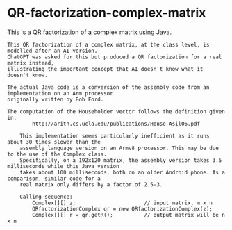 # QR-factorization-complex-matrix
This is a QR factorization of a complex matrix using Java.

    This QR factorization of a complex matrix, at the class level, is modelled after an AI version.
    ChatGPT was asked for this but produced a QR factorization for a real matrix instead,
    illustrating the important concept that AI doesn't know what it doesn't know.

    The actual Java code is a conversion of the assembly code from an implementation on an Arm processor
    originally written by Bob Ford.
		
    The computation of the Householder vector follows the definition given in:
            http://arith.cs.ucla.edu/publications/House-Asil06.pdf

	 	This implementation seems particularly inefficient as it runs about 30 times slower than the
		assembly language version on an Armv8 processor. This may be due to the use of the Complex class.
		Specifically, on a 192x120 matrix, the assembly version takes 3.5 milliseconds while this Java version
		takes about 100 milliseconds, both on an older Android phone. As a comparison, similar code for a
		real matrix only differs by a factor of 2.5-3.

		Calling sequence:
		    Complex[][] z;                      // input matrix, m x n
		    QRfactorizationComplex qr = new QRfactorizationComplex(z);
		    Complex[][] r = qr.getR();          // output matrix will be n x n

